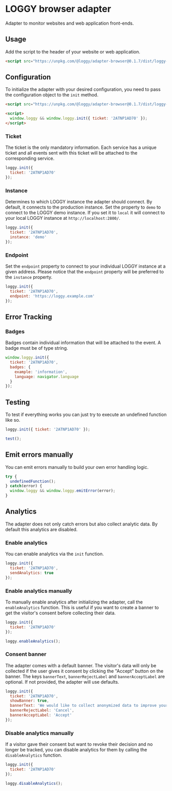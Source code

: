 # LOGGY browser adapter

Adapter to monitor websites and web application front-ends.

## Usage

Add the script to the header of your website or web application.

```html
<script src="https://unpkg.com/@loggy/adapter-browser@0.1.7/dist/loggy-client-browser.js" crossorigin></script>
```

## Configuration

To initialize the adapter with your desired configuration, you need to pass the configuration object to the `init` method.

```html
<script src="https://unpkg.com/@loggy/adapter-browser@0.1.7/dist/loggy-client-browser.js" crossorigin></script>

<script>
  window.loggy && window.loggy.init({ ticket: '2ATNP1AD70' });
</script>
```

### Ticket

The ticket is the only mandatory information. Each service has a unique ticket and all events sent with this ticket will be attached to the corresponding service.

```javascript
loggy.init({
  ticket: '2ATNP1AD70'
});
```

### Instance

Determines to which LOGGY instance the adapter should connect. By default, it connects to the production instance. Set the property to `demo` to connect to the LOGGY demo instance. If you set it to `local` it will connect to your local LOGGY instance at `http://localhost:2800/`.

```javascript
loggy.init({
  ticket: '2ATNP1AD70',
  instance: 'demo'
});
```

### Endpoint

Set the `endpoint` property to connect to your individual LOGGY instance at a given address. Please notice that the `endpoint` property will be preferred to the `instance` property.

```javascript
loggy.init({
  ticket: '2ATNP1AD70',
  endpoint: 'https://loggy.example.com'
});
```


## Error Tracking

### Badges

Badges contain individual information that will be attached to the event. A badge must be of type string.

```javascript
window.loggy.init({
  ticket: '2ATNP1AD70',
  badges: {
    example: 'information',
    language: navigator.language
  }
});
```

## Testing

To test if everything works you can just try to execute an undefined function like so.

```javascript
loggy.init({ ticket: '2ATNP1AD70' });

test();
```

## Emit errors manually

You can emit errors manually to build your own error handling logic.

```javascript
try {
  undefinedFunction();
} catch(error) {
  window.loggy && window.loggy.emitError(error);
}
```

## Analytics

The adapter does not only catch errors but also collect analytic data. By default this analytics are disabled.

### Enable analytics

You can enable analytics via the `init` function.

```javascript
loggy.init({
  ticket: '2ATNP1AD70',
  sendAnalytics: true
});
```

### Enable analytics manually

To manually enable analytics after initializing the adapter, call the `enableAnalytics` function. This is useful if you want to create a banner to get the visitor's consent before collecting their data.

```javascript
loggy.init({
  ticket: '2ATNP1AD70'
});

loggy.enableAnalytics();
```

### Consent banner

The adapter comes with a default banner. The visitor's data will only be collected if the user gives it consent by clicking the "Accept" button on the banner. The keys `bannerText`, `bannerRejectLabel` and `bannerAcceptLabel` are optional. If not provided, the adapter will use defaults.

```javascript
loggy.init({
  ticket: '2ATNP1AD70',
  showBanner: true,
  bannerText: 'We would like to collect anonymized data to improve your experience.',
  bannerRejectLabel: 'Cancel',
  bannerAcceptLabel: 'Accept'
});
```

### Disable analytics manually

If a visitor gave their consent but want to revoke their decision and no longer be tracked, you can disable analytics for them by calling the `disableAnalytics` function.

```javascript
loggy.init({
  ticket: '2ATNP1AD70'
});

loggy.disableAnalytics();
```